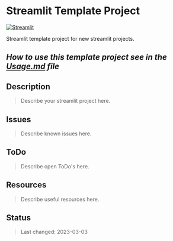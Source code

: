 # Streamlit Template Project

[![Streamlit](https://img.shields.io/badge/Go%20To-Streamlit%20Cloud-red?logo=streamlit)](https://streamlit.io/)

Streamlit template project for new streamlit projects.

## *How to use this template project see in the [Usage.md](Usage.md) file*

## Description

> Describe your streamlit project here.

## Issues

> Describe known issues here.

## ToDo

> Describe open ToDo's here.

## Resources

> Describe useful resources here.

## Status

> Last changed: 2023-03-03
